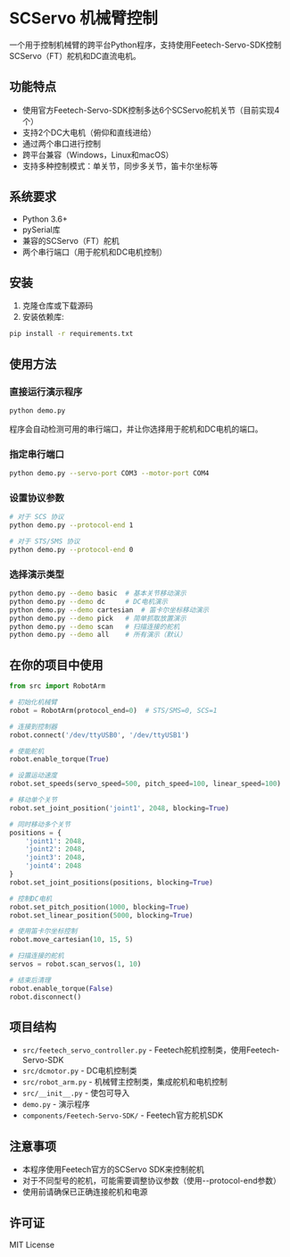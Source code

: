 # SCServo 机械臂控制

一个用于控制机械臂的跨平台Python程序，支持使用Feetech-Servo-SDK控制SCServo（FT）舵机和DC直流电机。

## 功能特点

- 使用官方Feetech-Servo-SDK控制多达6个SCServo舵机关节（目前实现4个）
- 支持2个DC大电机（俯仰和直线进给）
- 通过两个串口进行控制
- 跨平台兼容（Windows，Linux和macOS）
- 支持多种控制模式：单关节，同步多关节，笛卡尔坐标等

## 系统要求

- Python 3.6+
- pySerial库
- 兼容的SCServo（FT）舵机
- 两个串行端口（用于舵机和DC电机控制）

## 安装

1. 克隆仓库或下载源码
2. 安装依赖库:

```bash
pip install -r requirements.txt
```

## 使用方法

### 直接运行演示程序

```bash
python demo.py
```

程序会自动检测可用的串行端口，并让你选择用于舵机和DC电机的端口。

### 指定串行端口

```bash
python demo.py --servo-port COM3 --motor-port COM4
```

### 设置协议参数

```bash
# 对于 SCS 协议
python demo.py --protocol-end 1

# 对于 STS/SMS 协议
python demo.py --protocol-end 0
```

### 选择演示类型

```bash
python demo.py --demo basic  # 基本关节移动演示
python demo.py --demo dc     # DC电机演示
python demo.py --demo cartesian  # 笛卡尔坐标移动演示
python demo.py --demo pick   # 简单抓取放置演示
python demo.py --demo scan   # 扫描连接的舵机
python demo.py --demo all    # 所有演示（默认）
```

## 在你的项目中使用

```python
from src import RobotArm

# 初始化机械臂
robot = RobotArm(protocol_end=0)  # STS/SMS=0, SCS=1

# 连接到控制器
robot.connect('/dev/ttyUSB0', '/dev/ttyUSB1')

# 使能舵机
robot.enable_torque(True)

# 设置运动速度
robot.set_speeds(servo_speed=500, pitch_speed=100, linear_speed=100)

# 移动单个关节
robot.set_joint_position('joint1', 2048, blocking=True)

# 同时移动多个关节
positions = {
    'joint1': 2048,
    'joint2': 2048,
    'joint3': 2048,
    'joint4': 2048
}
robot.set_joint_positions(positions, blocking=True)

# 控制DC电机
robot.set_pitch_position(1000, blocking=True)
robot.set_linear_position(5000, blocking=True)

# 使用笛卡尔坐标控制
robot.move_cartesian(10, 15, 5)

# 扫描连接的舵机
servos = robot.scan_servos(1, 10)

# 结束后清理
robot.enable_torque(False)
robot.disconnect()
```

## 项目结构

- `src/feetech_servo_controller.py` - Feetech舵机控制类，使用Feetech-Servo-SDK
- `src/dcmotor.py` - DC电机控制类
- `src/robot_arm.py` - 机械臂主控制类，集成舵机和电机控制
- `src/__init__.py` - 使包可导入
- `demo.py` - 演示程序
- `components/Feetech-Servo-SDK/` - Feetech官方舵机SDK

## 注意事项

- 本程序使用Feetech官方的SCServo SDK来控制舵机
- 对于不同型号的舵机，可能需要调整协议参数（使用--protocol-end参数）
- 使用前请确保已正确连接舵机和电源

## 许可证

MIT License 